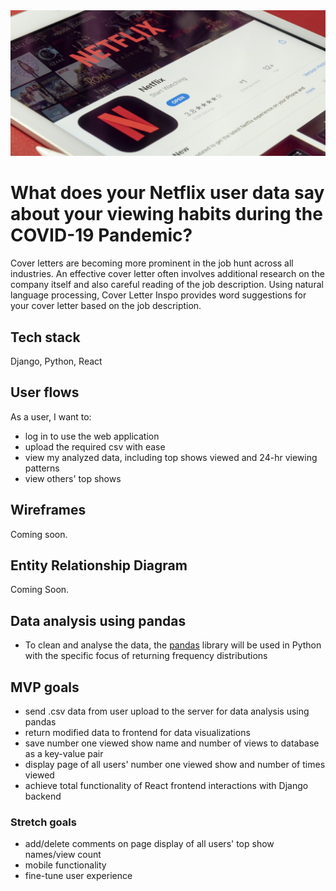 <img alt="resumes" src="imgs/header.png">

# What does your Netflix user data say about your viewing habits during the COVID-19 Pandemic?

Cover letters are becoming more prominent in the job hunt across all industries. An effective cover letter often involves additional research on the company itself and also careful reading of the job description. Using natural language processing, Cover Letter Inspo provides word suggestions for your cover letter based on the job description.

## Tech stack

Django, Python, React

## User flows

As a user, I want to:
- log in to use the web application
- upload the required csv with ease
- view my analyzed data, including top shows viewed and 24-hr viewing patterns
- view others' top shows

## Wireframes

Coming soon.
<!-- <img alt="site design" src="imgs/wireframes2.png"> -->

## Entity Relationship Diagram

Coming Soon.
<!-- <img alt="erd" src="imgs/erd2.png"> -->

## Data analysis using pandas

- To clean and analyse the data, the [pandas](https://pandas.pydata.org/docs/index.html) library will be used in Python with the specific focus of returning frequency distributions


## MVP goals

- send .csv data from user upload to the server for data analysis using pandas
- return modified data to frontend for data visualizations
- save number one viewed show name and number of views to database as a key-value pair
- display page of all users' number one viewed show and number of times viewed
- achieve total functionality of React frontend interactions with Django backend

### Stretch goals

- add/delete comments on page display of all users' top show names/view count
- mobile functionality
- fine-tune user experience